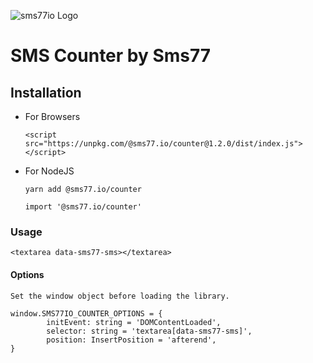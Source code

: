 ![sms77io Logo](https://www.sms77.io/wp-content/uploads/2019/07/sms77-Logo-400x79.png "sms77io Logo")

# SMS Counter by Sms77

## Installation
- For Browsers

    ```<script src="https://unpkg.com/@sms77.io/counter@1.2.0/dist/index.js"></script>```
    
- For NodeJS

   ```yarn add @sms77.io/counter```

   ```import '@sms77.io/counter'```

### Usage
    <textarea data-sms77-sms></textarea>
    
#### Options
    Set the window object before loading the library.

    window.SMS77IO_COUNTER_OPTIONS = {
            initEvent: string = 'DOMContentLoaded',
            selector: string = 'textarea[data-sms77-sms]',
            position: InsertPosition = 'afterend',
    }
